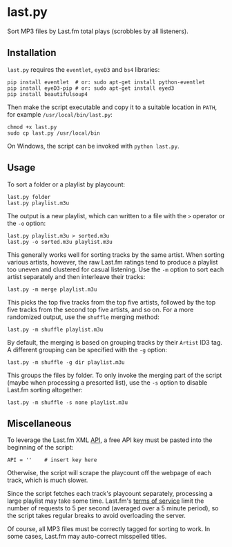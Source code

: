 last.py
=======

Sort MP3 files by Last.fm total plays (scrobbles by all listeners).

Installation
------------

`last.py` requires the `eventlet`, `eyeD3` and `bs4` libraries:

    pip install eventlet  # or: sudo apt-get install python-eventlet
    pip install eyeD3-pip # or: sudo apt-get install eyed3
    pip install beautifulsoup4

Then make the script executable and copy it to a suitable location in
`PATH`, for example `/usr/local/bin/last.py`:

    chmod +x last.py
    sudo cp last.py /usr/local/bin

On Windows, the script can be invoked with `python last.py`.

Usage
-----

To sort a folder or a playlist by playcount:

    last.py folder
    last.py playlist.m3u

The output is a new playlist, which can written to a file with the `>`
operator or the `-o` option:

    last.py playlist.m3u > sorted.m3u
    last.py -o sorted.m3u playlist.m3u

This generally works well for sorting tracks by the same artist. When
sorting various artists, however, the raw Last.fm ratings tend to
produce a playlist too uneven and clustered for casual listening. Use
the `-m` option to sort each artist separately and then interleave
their tracks:

    last.py -m merge playlist.m3u

This picks the top five tracks from the top five artists, followed by
the top five tracks from the second top five artists, and so on. For a
more randomized output, use the `shuffle` merging method:

    last.py -m shuffle playlist.m3u

By default, the merging is based on grouping tracks by their `Artist`
ID3 tag. A different grouping can be specified with the `-g` option:

    last.py -m shuffle -g dir playlist.m3u

This groups the files by folder. To only invoke the merging part of
the script (maybe when processing a presorted list), use the `-s`
option to disable Last.fm sorting altogether:

    last.py -m shuffle -s none playlist.m3u

Miscellaneous
-------------

To leverage the Last.fm XML [API](http://www.last.fm/api), a free API
key must be pasted into the beginning of the script:

    API = ''    # insert key here

Otherwise, the script will scrape the playcount off the webpage of
each track, which is much slower.

Since the script fetches each track's playcount separately, processing
a large playlist may take some time. Last.fm's
[terms of service](http://www.last.fm/api/tos) limit the number of
requests to 5 per second (averaged over a 5 minute period), so the
script takes regular breaks to avoid overloading the server.

Of course, all MP3 files must be correctly tagged for sorting to work.
In some cases, Last.fm may auto-correct misspelled titles.
